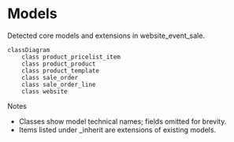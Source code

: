 # Models

Detected core models and extensions in website_event_sale.

```mermaid
classDiagram
    class product_pricelist_item
    class product_product
    class product_template
    class sale_order
    class sale_order_line
    class website
```

Notes
- Classes show model technical names; fields omitted for brevity.
- Items listed under _inherit are extensions of existing models.
